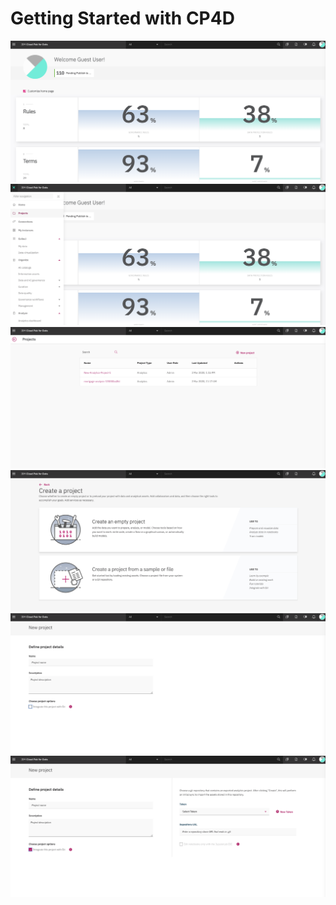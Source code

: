 # Getting Started with CP4D


<img src="images/cp4d-homepage.png" width="600">

<img src="images/cp4d-select-project.png" width="600">

<img src="images/cp4d-new-project1.png" width="600">

<img src="images/cp4d-new-project2.png" width="600">

<img src="images/cp4d-new-project3.png" width="600">

<img src="images/cp4d-new-project4.png" width="600">
